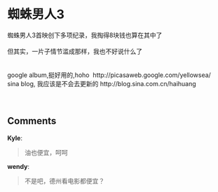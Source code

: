# 蜘蛛男人3

<div id="msgcns!9884D0A402622CB2!3835" class="bvMsg">蜘蛛男人3首映创下多项纪录，我掏得8块钱也算在其中了<br /><br />但其实，一片子情节滥成那样，我也不好说什么了<br /><br /><br />google album,挺好用的,hoho  http://picasaweb.google.com/yellowsea/<br />sina blog, 我应该是不会去更新的 http://blog.sina.com.cn/haihuang<br /><br /><br /></div>

## Comments

**Kyle**:
> 油也便宜，呵呵

**wendy**:
> 不是吧，德州看电影都便宜？

